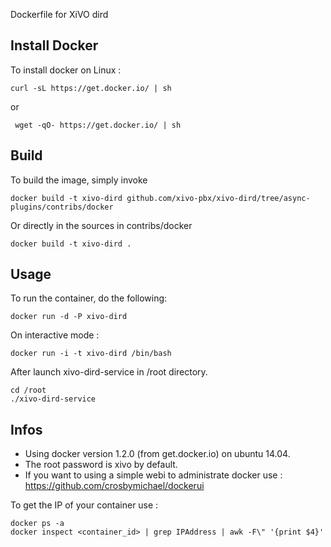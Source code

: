 Dockerfile for XiVO dird

## Install Docker

To install docker on Linux :

    curl -sL https://get.docker.io/ | sh
 
 or
 
     wget -qO- https://get.docker.io/ | sh

## Build

To build the image, simply invoke

    docker build -t xivo-dird github.com/xivo-pbx/xivo-dird/tree/async-plugins/contribs/docker

Or directly in the sources in contribs/docker

    docker build -t xivo-dird .
  
## Usage

To run the container, do the following:

    docker run -d -P xivo-dird

On interactive mode :

    docker run -i -t xivo-dird /bin/bash

After launch xivo-dird-service in /root directory.

    cd /root
    ./xivo-dird-service

## Infos

- Using docker version 1.2.0 (from get.docker.io) on ubuntu 14.04.
- The root password is xivo by default.
- If you want to using a simple webi to administrate docker use : https://github.com/crosbymichael/dockerui

To get the IP of your container use :

    docker ps -a
    docker inspect <container_id> | grep IPAddress | awk -F\" '{print $4}'
